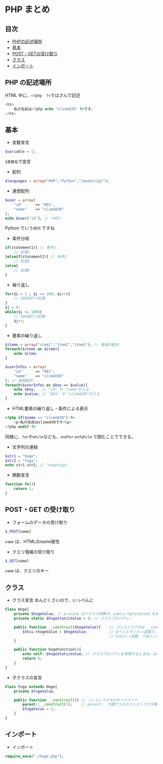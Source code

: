 # PHP まとめ

## 目次
- [PHPの記述場所](#php-の記述場所)
- [基本](#基本)
- [POST・GETの受け取り](#post・get-の受け取り)
- [クラス](#クラス)
- [インポート](#インポート)

## PHP の記述場所

HTML 中に、`<?php  ?>`ではさんで記述

```php
<h1>
    私の名前は<?php echo "slime830" ?>です。
</h1>
```

## 基本

- 変数宣言
```php
$variable = 1;
```
`$変数名`で宣言

- 配列
```php
$languages = array("PHP","Python","JavaScript");
```

- 連想配列
```php
$user = array(
    "id"      => "001",
    "name"    => "slime830"
);
echo $user["id"]; // "001"
```

Python でいうdict ですね


- 条件分岐
```php
if(statement1){ // 条件1 
    // 処理1
}elseif(statement2){ // 条件2
    // 処理2
}else{
    // 処理3
}
```

- 繰り返し
```php
for($i = 1 ; $i <= 100; $i++){
    // 100回行う処理
}
$j = 0;
while($j <= 100){
    // 100回行う処理
    $j++;
}
```

- 要素の繰り返し
```php
$items = array("item1","item2","item3"); // 普通の配列
foreach($items as $item){
    echo $item;
}

$userInfos = array(
    "id"      => "001",
    "name"    => "slime830"
); // 連想配列
foreach($userInfos as $key => $value){
    echo $key;   // "id" や "name"が入る
    echo $value; // "001" や "slime830"が入る
}
```

- HTML要素の繰り返し・条件による表示
```php
<?php if($name == "slime830"):?>
    <p>私の名前はslime830です<\p>
<?php endif ?>
```
同様に、`for`や`while`なども、`endfor` `enfwhile` で囲むことでできる。

- 文字列の連結
```php
$str1 = "hoge";
$str2 = "fuga";
echo str1.str2; // "hogefuga"
```

- 関数宣言
```php
function fn(){
    return 1;
}
```

## POST・GET の受け取り

- フォームのデータの受け取り

```php
$_POST[name]
```
`name` は、HTMLのname属性

- クエリ情報の受け取り
```php
$_GET[name]
```
`name` は、クエリのキー

## クラス

- クラス宣言
めんどくさいので、いっぺんに

```php
Class Hoge{
    private $hogeValue; // private はアクセス修飾子。publicやprotected もある
    private static $hogeStaticValue = 0; // クラスプロパティ;

    public function __construct($hogeValue){    // コンストラクタは __construct()で作る
        $this->hogeValue = $hogeValue;          // $インスタンス->変数で、そのインスタンスの変数を参照
                                                // $this->変数　で自インスタンスが持つプロパティにアクセス
    }

    public function hogeFunction(){
        echo self::$hogeStaticValue; // クラスプロパティを参照するときは、self::プロパティ名
        return 0;
    }
}
```

- 子クラスの宣言
```php
Class Fuga extends Hoge{
    private $fugaValue;

    public function __construct(){ // コンストラクタのオーバライド
        parent::__construct(1);    // parent:: で親クラスのコンストラクタ等を参照
        $fugaValue = 1;
    }
}
```

## インポート

- インポート
```php
require_once("./hoge.php");
```